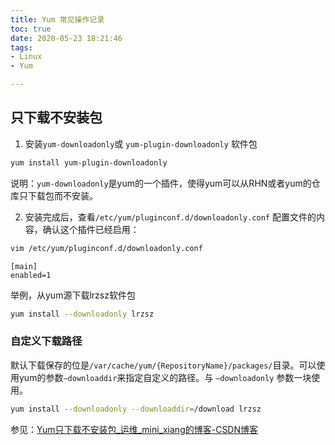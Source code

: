 ```yaml
---
title: Yum 常见操作记录
toc: true
date: 2020-05-23 18:21:46
tags:
- Linux
- Yum

---
```

## 只下载不安装包

1. 安装`yum-downloadonly`或 `yum-plugin-downloadonly` 软件包
```bash
yum install yum-plugin-downloadonly
```
说明：`yum-downloadonly`是yum的一个插件，使得yum可以从RHN或者yum的仓库只下载包而不安装。

2. 安装完成后，查看`/etc/yum/pluginconf.d/downloadonly.conf` 配置文件的内容，确认这个插件已经启用：
```bash
vim /etc/yum/pluginconf.d/downloadonly.conf
```
```plain
[main] 
enabled=1
```
举例，从yum源下载lrzsz软件包
```bash
yum install --downloadonly lrzsz
```

### 自定义下载路径
默认下载保存的位是`/var/cache/yum/{RepositoryName}/packages/`目录。可以使用yum的参数`–downloaddir`来指定自定义的路径。与
`–downloadonly` 参数一块使用。
```bash
yum install --downloadonly --downloaddir=/download lrzsz
```
参见：[Yum只下载不安装包_运维_mini_xiang的博客-CSDN博客](https://blog.csdn.net/mini_xiang/article/details/53070321)

